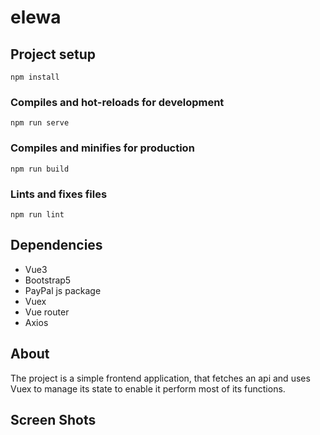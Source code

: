 # elewa

## Project setup
```
npm install
```

### Compiles and hot-reloads for development
```
npm run serve
```

### Compiles and minifies for production
```
npm run build
```

### Lints and fixes files
```
npm run lint
```
## Dependencies
* Vue3
* Bootstrap5
* PayPal js package
* Vuex 
* Vue router
* Axios



## About
The project is a simple frontend application, that fetches an api and uses Vuex to manage its state to enable it perform most of its functions.

## Screen Shots



